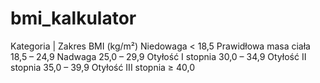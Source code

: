 # bmi_kalkulator
Kategoria	| Zakres BMI (kg/m²)
Niedowaga 	< 18,5
Prawidłowa masa ciała	 18,5 – 24,9
Nadwaga 	25,0 – 29,9
Otyłość I stopnia	 30,0 – 34,9
Otyłość II stopnia	 35,0 – 39,9
Otyłość III stopnia	 ≥ 40,0
